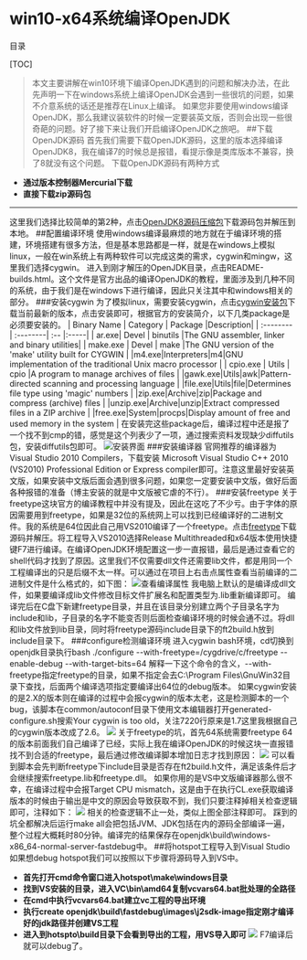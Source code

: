 # win10-x64系统编译OpenJDK
目录

[TOC]

>本文主要讲解在win10环境下编译OpenJDK遇到的问题和解决办法，在此先声明一下在windows系统上编译OpenJDK会遇到一些很坑的问题，如果不介意系统的话还是推荐在Linux上编译。
如果您非要使用windows编译OpenJDK，那么我建议装软件的时候一定要装英文版，否则会出现一些很奇葩的问题。好了接下来让我们开启编译OpenJDK之旅吧。
##下载OpenJDK源码
首先我们需要下载OpenJDK源码，这里的版本选择编译OpenJDK8，我在编译7的时候总是报错，看提示像是类库版本不兼容，换了8就没有这个问题。
下载OpenJDK源码有两种方式

 - **通过版本控制器Mercurial下载**
 - **直接下载zip源码包**

-----
 这里我们选择比较简单的第2种，点击[OpenJDK8源码压缩包](http://www.java.net/download/openjdk/jdk8/promoted/b132/openjdk-8-src-b132-03_mar_2014.zip)下载源码包并解压到本地。
##配置编译环境
使用windows编译最麻烦的地方就在于编译环境的搭建，环境搭建有很多方法，但是基本思路都是一样，就是在windows上模拟linux，一般在win系统上有两种软件可以完成这类的需求，cygwin和mingw，这里我们选择cygwin。
进入到刚才解压的OpenJDK目录，点击README-builds.html。这个文件是官方出品的编译OpenJDK的教程，里面涉及到几种不同的系统，由于我们是在windows下进行编译，因此只关注其中和windows相关的部分。
###安装cygwin
为了模拟linux，需要安装cygwin，点击[cygwin安装包](https://cygwin.com/setup-x86.exe)下载当前最新的版本，点击安装即可，根据官方的安装简介，以下几类package是必须要安装的。
| Binary Name      |    Category | Package  |Description|
| :-------- | :--------| :-- |:-----|
| ar.exe| Devel |  binutils   |The GNU assembler, linker and binary utilities|
| make.exe     |   Devel |  make  |The GNU version of the 'make' utility built for CYGWIN |
|m4.exe|Interpreters|m4|GNU implementation of the traditional Unix macro processor |
| cpio.exe      |    Utils | cpio  |A program to manage archives of files |
|gawk.exe|Utils|awk|Pattern-directed scanning and processing language |
|file.exe|Utils|file|Determines file type using 'magic' numbers |
|zip.exe|Archive|zip|Package and compress (archive) files |
|unzip.exe|Archive|unzip|Extract compressed files in a ZIP archive |
|free.exe|System|procps|Display amount of free and used memory in the system |
在安装完这些package后，编译过程中还是报了一个找不到cmp的错，感觉是这个列表少了一项，通过搜索资料发现缺少diffutils包，安装diffutils包即可。
![安装界面](http://oi04x12g2.bkt.clouddn.com/16-12-11/52984455-file_1481455209704_1419e.png)
###安装编译器
官网推荐的编译器为Visual Studio 2010 Compilers，下载安装 Microsoft Visual Studio C++ 2010 (VS2010) Professional Edition or Express compiler即可。注意这里最好安装英文版，如果安装中文版后面会遇到很多问题，如果您一定要安装中文版，做好后面各种报错的准备（博主安装的就是中文版被它虐的不行）。
###安装freetype
关于freetype这块官方的编译教程中并没有提及，因此在这吃了不少亏。由于字体的原因需要用到freetype，如果是32位的系统网上可以找到已经编译好的二进制文件。我的系统是64位因此自己用VS2010编译了一个freetype。点击[freetype](https://sourceforge.net/projects/freetype/files/freetype2/2.7/freetype-2.7.tar.gz/download)下载源码并解压。将工程导入VS2010选择Release Multithreaded和x64版本使用快捷键F7进行编译。在编译OpenJDK环境配置这一步一直报错，最后是通过查看它的shell代码才找到了原因。这里我们不仅需要dll文件还需要lib文件，都是用同一个工程编译出的只是后缀不太一样。可以通过在项目上右击点属性查看当前编译的二进制文件是什么格式的，如下图：
![查看编译属性](http://oi04x12g2.bkt.clouddn.com/16-12-11/477663-file_1481453871098_89cb.png)
我电脑上默认的是编译成dll文件，如果要编译成lib文件修改目标文件扩展名和配置类型为.lib重新编译即可。
编译完后在C盘下新建freetype目录，并且在该目录分别建立两个子目录名字为include和lib，子目录的名字不能变否则后面检查编译环境的时候会通不过。将dll和lib文件放到lib目录，同时将freetype源码include目录下的ft2build.h放到include目录下。
###configure检测编译环境
进入cygwin bash环境，cd切换到openjdk目录执行bash ./configure --with-freetype=/cygdrive/c/freetype --enable-debug --with-target-bits=64 
解释一下这个命令的含义，--with-freetype指定freetype的目录，如果不指定会去C:\Program Files\GnuWin32目录下查找，后面两个编译选项指定要编译出64位的debug版本。
如果cygwin安装的是2.X的版本则在编译的过程中会报cygwin的版本太老，这是检测脚本的一个bug，该脚本在common/autoconf目录下使用文本编辑器打开generated-configure.sh搜索Your cygwin is too old，关注7220行原来是1.7这里我根据自己的cygwin版本改成了2.6。
![](http://oi04x12g2.bkt.clouddn.com/16-12-11/81117077-file_1481455756074_f799.png)
关于freetype的坑，首先64系统需要freetype 64的版本前面我们自己编译了已经，实际上我在编译OpenJDK的时候这块一直报错找不到合适的freetype，最后通过修改编译脚本增加日志才找到原因：
![](http://oi04x12g2.bkt.clouddn.com/16-12-11/93231531-file_1481455956343_16419.png)
可以看到脚本会先判断freetype下include目录是否存在ft2build.h文件，满足该条件后才会继续搜索freetype.lib和freetype.dll。
如果你用的是VS中文版编译器那么很不幸，在编译过程中会报Target CPU mismatch，这是由于在执行CL.exe获取编译版本的时候由于输出是中文的原因会导致获取不到，我们只要注释掉相关检查逻辑即可，注释如下：
![](http://oi04x12g2.bkt.clouddn.com/16-12-11/11900713-file_1481456644677_ba50.png)
相关的检查逻辑不止一处，类似上图全部注释即可。
踩到的坑全都解决后运行make all会把包括JVM、JDK包括在内的源码全部编译一遍，整个过程大概耗时80分钟。编译完的结果保存在openjdk\build\windows-x86_64-normal-server-fastdebug中。
##将hotspot工程导入到Visual Studio
如果想debug hotspot我们可以按照以下步骤将源码导入到VS中。

 - **首先打开cmd命令窗口进入hotspot\make\windows目录**
 - **找到VS安装的目录，进入VC\bin\amd64复制vcvars64.bat批处理的全路径**
 - **在cmd中执行vcvars64.bat建立vc工程的导出环境**
 - **执行create openjdk\build\fastdebug\images\j2sdk-image指定刚才编译好的jdk路径并创建VS工程**
 -  **进入到hotspto\build目录下会看到导出的工程，用VS导入即可**
![](http://oi04x12g2.bkt.clouddn.com/16-12-11/11794882-file_1481465306125_18b0.png)
F7编译后就可以debug了。
